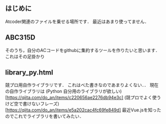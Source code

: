 ## はじめに
Atcoder関連のファイルを乗せる場所です．
最近はあまり使ってません．

## ABC315D
そのうち，自分のACコードをgithubに集約するツールを作りたいと思います．
これはその足掛かり

## library_py.html
競プロ用自作ライブラリです．
これはべた書きなのであまりよくない．．
現在の自作ライブラリは
(Python 自分用のライブラリが欲しい)[https://qiita.com/do_an/items/c220656ae2276db94e3c]
(競プロでよく使うけど空で書けないフレーズ)[https://qiita.com/do_an/items/e5a202cac4fc69fe849d]
最近Vue.jsを知ったのでこれでライブラリを書いてみたい．
